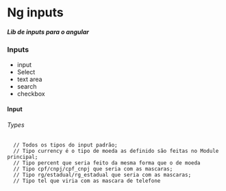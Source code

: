 # Ng inputs

##### Lib de inputs para o angular

### Inputs

- input
- Select
- text area
- search
- checkbox

#### Input

###### Types
```
  // Todos os tipos do input padrão;
  // Tipo currency é o tipo de moeda as definido são feitas no Module principal;
  // Tipo percent que seria feito da mesma forma que o de moeda
  // Tipo cpf/cnpj/cpf_cnpj que seria com as mascaras;
  // Tipo rg/estadual/rg_estadual que seria com as mascaras;
  // Tipo tel que viria com as mascara de telefone
```